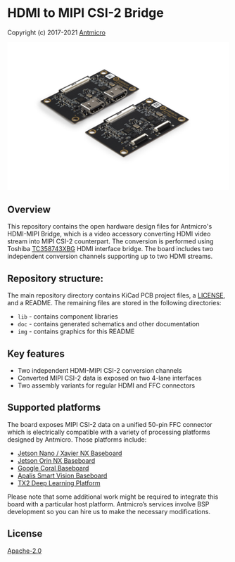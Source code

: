 # HDMI to MIPI CSI-2 Bridge

Copyright (c) 2017-2021 [Antmicro](https://www.antmicro.com)

![HDMI-MIPI Bridge](/img/hdmi-mipi-bridge.jpg)

## Overview
This repository contains the open hardware design files for Antmicro's HDMI-MIPI Bridge, which is a video accessory converting HDMI video stream into MIPI CSI-2 counterpart. The conversion is performed using Toshiba [TC358743XBG](https://toshiba.semicon-storage.com/ap-en/semiconductor/product/interface-bridge-ics-for-mobile-peripheral-devices/hdmir-interface-bridge-ics/detail.TC358743XBG.html) HDMI interface bridge.
The board includes two independent conversion channels supporting up to two HDMI streams.

## Repository structure:

The main repository directory contains KiCad PCB project files, a [LICENSE](LICENSE), and a README.
The remaining files are stored in the following directories:

* `lib` - contains component libraries
* `doc` - contains generated schematics and other documentation
* `img` - contains graphics for this README

## Key features

* Two independent HDMI-MIPI CSI-2 conversion channels
* Converted MIPI CSI-2 data is exposed on two 4-lane interfaces
* Two assembly variants for regular HDMI and FFC connectors

## Supported platforms

The board exposes MIPI CSI-2 data on a unified 50-pin FFC connector which is electrically compatible with a variety of processing platforms designed by Antmicro.
Those platforms include: 

* [Jetson Nano / Xavier NX Baseboard](https://github.com/antmicro/jetson-nano-baseboard)
* [Jetson Orin NX Baseboard](https://github.com/antmicro/jetson-orin-baseboard)
* [Google Coral Baseboard](https://github.com/antmicro/google-coral-baseboard)
* [Apalis Smart Vision Baseboard](https://github.com/antmicro/apalis-smart-vision-baseboard)
* [TX2 Deep Learning Platform](https://github.com/antmicro/jetson-tx2-deep-learning-platform)

Please note that some additional work might be required to integrate this board with a particular host platform.
Antmicro’s services involve BSP development so you can hire us to make the necessary modifications.

## License
[Apache-2.0](LICENSE)

